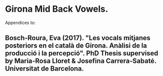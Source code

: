 # Girona Mid Back Vowels. 

Appendices to:

## Bosch-Roura, Eva (2017). "Les vocals mitjanes posteriors en el català de Girona. Anàlisi de la producció i la percepció". PhD Thesis supervised by Maria-Rosa Lloret & Josefina Carrera-Sabaté. Universitat de Barcelona.
